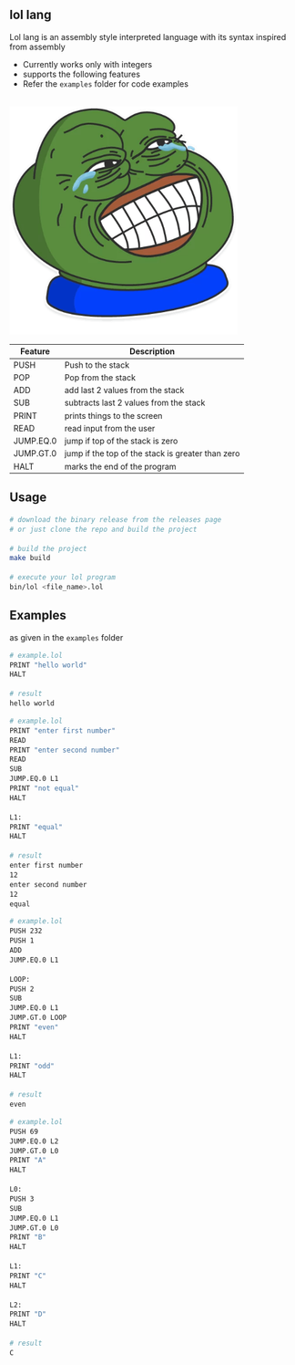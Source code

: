 ## lol lang

Lol lang is an assembly style interpreted language with its syntax inspired from assembly

- Currently works only with integers
- supports the following features
- Refer the `examples` folder for code examples

<br />
<img src="./examples/lol.png" height="400" />
<br />

| Feature   | Description                                       |
| --------- | ------------------------------------------------- |
| PUSH      | Push to the stack                                 |
| POP       | Pop from the stack                                |
| ADD       | add last 2 values from the stack                  |
| SUB       | subtracts last 2 values from the stack            |
| PRINT     | prints things to the screen                       |
| READ      | read input from the user                          |
| JUMP.EQ.0 | jump if top of the stack is zero                  |
| JUMP.GT.0 | jump if the top of the stack is greater than zero |
| HALT      | marks the end of the program                      |

## Usage

```bash
# download the binary release from the releases page
# or just clone the repo and build the project

# build the project
make build

# execute your lol program
bin/lol <file_name>.lol
```

## Examples

as given in the `examples` folder

```bash
# example.lol
PRINT "hello world"
HALT

# result
hello world
```

```bash
# example.lol
PRINT "enter first number"
READ
PRINT "enter second number"
READ
SUB
JUMP.EQ.0 L1
PRINT "not equal"
HALT

L1:
PRINT "equal"
HALT

# result
enter first number
12
enter second number
12
equal
```

```bash
# example.lol
PUSH 232
PUSH 1
ADD
JUMP.EQ.0 L1

LOOP:
PUSH 2
SUB
JUMP.EQ.0 L1
JUMP.GT.0 LOOP
PRINT "even"
HALT

L1:
PRINT "odd"
HALT

# result
even
```

```bash
# example.lol
PUSH 69
JUMP.EQ.0 L2
JUMP.GT.0 L0
PRINT "A"
HALT

L0:
PUSH 3
SUB
JUMP.EQ.0 L1
JUMP.GT.0 L0
PRINT "B"
HALT

L1:
PRINT "C"
HALT

L2:
PRINT "D"
HALT

# result
C
```
